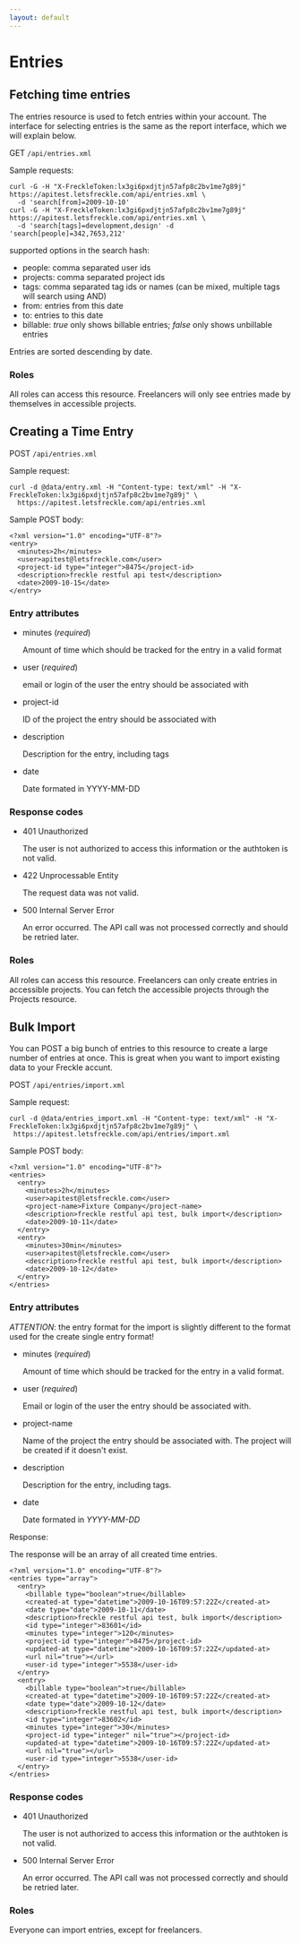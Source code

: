 ```yaml
---
layout: default
---
```

Entries
=======

Fetching time entries
---------------------

The entries resource is used to fetch entries within your account. The interface for selecting entries is the same as the report interface, which we will explain below.

GET `/api/entries.xml`

Sample requests:

    curl -G -H "X-FreckleToken:lx3gi6pxdjtjn57afp8c2bv1me7g89j" https://apitest.letsfreckle.com/api/entries.xml \
      -d 'search[from]=2009-10-10'
    curl -G -H "X-FreckleToken:lx3gi6pxdjtjn57afp8c2bv1me7g89j" https://apitest.letsfreckle.com/api/entries.xml \
      -d 'search[tags]=development,design' -d 'search[people]=342,7653,212'

supported options in the search hash:

* people: comma separated user ids
* projects:  comma separated project ids
* tags: comma separated tag ids or names (can be mixed, multiple tags will search using AND)
* from: entries from this date
* to: entries to this date
* billable: _true_ only shows billable entries; _false_ only shows unbillable entries

Entries are sorted descending by date.

### Roles

All roles can access this resource. Freelancers will only see entries made by themselves in accessible projects.

Creating a Time Entry
---------------------

POST `/api/entries.xml`

Sample request:

    curl -d @data/entry.xml -H "Content-type: text/xml" -H "X-FreckleToken:lx3gi6pxdjtjn57afp8c2bv1me7g89j" \
      https://apitest.letsfreckle.com/api/entries.xml

Sample POST body:

    <?xml version="1.0" encoding="UTF-8"?>
    <entry>
      <minutes>2h</minutes>
      <user>apitest@letsfreckle.com</user>
      <project-id type="integer">8475</project-id>
      <description>freckle restful api test</description>
      <date>2009-10-15</date>
    </entry>

### Entry attributes

* minutes (*required*)

  Amount of time which should be tracked for the entry in a valid format

* user (*required*)

  email or login of the user the entry should be associated with

* project-id

  ID of the project the entry should be associated with

* description

  Description for the entry, including tags

* date

  Date formated in YYYY-MM-DD

### Response codes

* 401 Unauthorized

  The user is not authorized to access this information or the authtoken is not valid.

* 422 Unprocessable Entity

  The request data was not valid.

* 500 Internal Server Error

  An error occurred. The API call was not processed correctly and should be retried later.

### Roles

All roles can access this resource. Freelancers can only create entries in accessible projects. You can fetch the accessible projects through the Projects resource.

Bulk Import
-----------

You can POST a big bunch of entries to this resource to create a large number of entries at once. This is great when you want to import existing data to your Freckle accunt.

POST `/api/entries/import.xml`

Sample request:

    curl -d @data/entries_import.xml -H "Content-type: text/xml" -H "X-FreckleToken:lx3gi6pxdjtjn57afp8c2bv1me7g89j" \
     https://apitest.letsfreckle.com/api/entries/import.xml

Sample POST body:

    <?xml version="1.0" encoding="UTF-8"?>
    <entries>
      <entry>
        <minutes>2h</minutes>
        <user>apitest@letsfreckle.com</user>
        <project-name>Fixture Company</project-name>
        <description>freckle restful api test, bulk import</description>
        <date>2009-10-11</date>
      </entry>
      <entry>
        <minutes>30min</minutes>
        <user>apitest@letsfreckle.com</user>
        <description>freckle restful api test, bulk import</description>
        <date>2009-10-12</date>
      </entry>
    </entries>

### Entry attributes

*ATTENTION*: the entry format for the import is slightly different to the format used for the create single entry format!

* minutes (*required*)

  Amount of time which should be tracked for the entry in a valid format.

* user (*required*)

  Email or login of the user the entry should be associated with.

* project-name

  Name of the project the entry should be associated with. The project will be created if it doesn't exist.

* description

  Description for the entry, including tags.

* date

  Date formated in _YYYY-MM-DD_


Response:

The response will be an array of all created time entries.

    <?xml version="1.0" encoding="UTF-8"?>
    <entries type="array">
      <entry>
        <billable type="boolean">true</billable>
        <created-at type="datetime">2009-10-16T09:57:22Z</created-at>
        <date type="date">2009-10-11</date>
        <description>freckle restful api test, bulk import</description>
        <id type="integer">83601</id>
        <minutes type="integer">120</minutes>
        <project-id type="integer">8475</project-id>
        <updated-at type="datetime">2009-10-16T09:57:22Z</updated-at>
        <url nil="true"></url>
        <user-id type="integer">5538</user-id>
      </entry>
      <entry>
        <billable type="boolean">true</billable>
        <created-at type="datetime">2009-10-16T09:57:22Z</created-at>
        <date type="date">2009-10-12</date>
        <description>freckle restful api test, bulk import</description>
        <id type="integer">83602</id>
        <minutes type="integer">30</minutes>
        <project-id type="integer" nil="true"></project-id>
        <updated-at type="datetime">2009-10-16T09:57:22Z</updated-at>
        <url nil="true"></url>
        <user-id type="integer">5538</user-id>
      </entry>
    </entries>

### Response codes

* 401 Unauthorized

  The user is not authorized to access this information or the authtoken is not valid.

* 500 Internal Server Error

  An error occurred. The API call was not processed correctly and should be retried later.

### Roles

Everyone can import entries, except for freelancers.